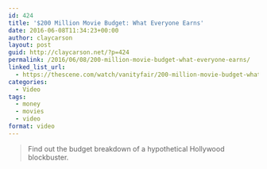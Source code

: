 ```yaml
---
id: 424
title: '$200 Million Movie Budget: What Everyone Earns'
date: 2016-06-08T11:34:23+00:00
author: claycarson
layout: post
guid: http://claycarson.net/?p=424
permalink: /2016/06/08/200-million-movie-budget-what-everyone-earns/
linked_list_url:
  - https://thescene.com/watch/vanityfair/200-million-movie-budget-what-everyone-earns
categories:
  - Video
tags:
  - money
  - movies
  - video
format: video
---
```

<div style="margin:10px 0; text-align:center;">
</div>

> Find out the budget breakdown of a hypothetical Hollywood blockbuster.